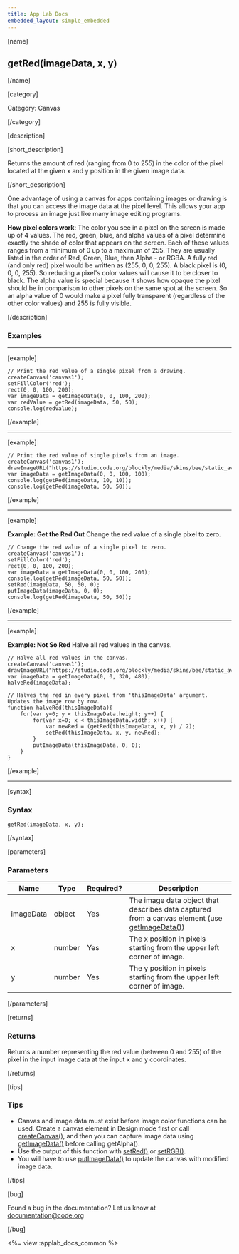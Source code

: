 ```yaml
---
title: App Lab Docs
embedded_layout: simple_embedded
---
```


[name]

## getRed(imageData, x, y)

[/name]

[category]

Category: Canvas

[/category]

[description]

[short_description]

Returns the amount of red (ranging from 0 to 255) in the color of the pixel located at the given x and y position in the given image data.

[/short_description]

One advantage of using a canvas for apps containing images or drawing is that you can access the image data at the pixel level. This allows your app to process an image just like many image editing programs.

**How pixel colors work**: The color you see in a pixel on the screen is made up of 4 values. The red, green, blue, and alpha values of a pixel determine exactly the shade of color that appears on the screen. Each of these values ranges from a minimum of 0 up to a maximum of 255. They are usually listed in the order of Red, Green, Blue, then Alpha - or RGBA. A fully red (and only red) pixel would be written as (255, 0, 0, 255). A black pixel is (0, 0, 0, 255). So reducing a pixel's color values will cause it to be closer to black. The alpha value is special because it shows how opaque the pixel should be in comparison to other pixels on the same spot at the screen. So an alpha value of 0 would make a pixel fully transparent (regardless of the other color values) and 255 is fully visible.

[/description]

### Examples
____________________________________________________

[example]

```
// Print the red value of a single pixel from a drawing.
createCanvas('canvas1');
setFillColor('red');
rect(0, 0, 100, 200);
var imageData = getImageData(0, 0, 100, 200);
var redValue = getRed(imageData, 50, 50);
console.log(redValue);
```

[/example]

____________________________________________________

[example]

```
// Print the red value of single pixels from an image.
createCanvas('canvas1');
drawImageURL("https://studio.code.org/blockly/media/skins/bee/static_avatar.png");
var imageData = getImageData(0, 0, 100, 100);
console.log(getRed(imageData, 10, 10));
console.log(getRed(imageData, 50, 50));
```

[/example]

____________________________________________________

[example]

**Example: Get the Red Out** Change the red value of a single pixel to zero.

```
// Change the red value of a single pixel to zero.
createCanvas('canvas1');
setFillColor('red');
rect(0, 0, 100, 200);
var imageData = getImageData(0, 0, 100, 200);
console.log(getRed(imageData, 50, 50));
setRed(imageData, 50, 50, 0);
putImageData(imageData, 0, 0);
console.log(getRed(imageData, 50, 50));
```

[/example]

____________________________________________________

[example]

**Example: Not So Red** Halve all red values in the canvas.

```
// Halve all red values in the canvas.
createCanvas('canvas1');
drawImageURL("https://studio.code.org/blockly/media/skins/bee/static_avatar.png");
var imageData = getImageData(0, 0, 320, 480);
halveRed(imageData);

// Halves the red in every pixel from 'thisImageData' argument. Updates the image row by row.
function halveRed(thisImageData){
    for(var y=0; y < thisImageData.height; y++) {
        for(var x=0; x < thisImageData.width; x++) {
            var newRed = (getRed(thisImageData, x, y) / 2);
            setRed(thisImageData, x, y, newRed);
        }
        putImageData(thisImageData, 0, 0);
    }
}
```

[/example]

____________________________________________________

[syntax]

### Syntax

```
getRed(imageData, x, y);
```

[/syntax]

[parameters]

### Parameters

| Name  | Type | Required? | Description |
|-----------------|------|-----------|-------------|
| imageData | object | Yes | The image data object that describes data captured from a canvas element (use [getImageData()](/applab/docs/getImageData))    |
| x | number | Yes | The x position in pixels starting from the upper left corner of image.  |
| y | number | Yes | The y position in pixels starting from the upper left corner of image.  |

[/parameters]

[returns]

### Returns
Returns a number representing the red value (between 0 and 255) of the pixel in the input image data at the input x and y coordinates.

[/returns]

[tips]

### Tips
- Canvas and image data must exist before image color functions can be used. Create a canvas element in Design mode first or call [createCanvas()](/applab/docs/createCanvas), and then you can capture image data using [getImageData()](/applab/docs/getImageData) before calling getAlpha().
- Use the output of this function with [setRed()](/applab/docs/setRed) or [setRGB()](/applab/docs/setRGB).
- You will have to use [putImageData()](/applab/docs/putImageData) to update the canvas with modified image data.

[/tips]

[bug]

Found a bug in the documentation? Let us know at documentation@code.org

[/bug]

<%= view :applab_docs_common %>